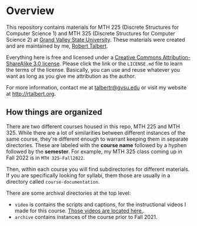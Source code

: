 # Overview 

This repository contains materials for MTH 225 (Discrete Structures for Computer Science 1) and MTH 325 (Discrete Structures for Computer Science 2) at [Grand Valley State University](http://gvsu.edu). These materials were created and are maintained by me, [Robert Talbert](http://rtalbert.org). 

Everything here is free and licensed under a [Creative Commons Attribution-ShareAlike 3.0 license](http://creativecommons.org/licenses/by-sa/3.0/us/). Please click the link or the `LICENSE.md` file to learn the terms of the license. Basically, you can use and reuse whatever you want as long as you give me attribution as the author. 

For more information, contact me at talbertr@gvsu.edu or visit my website at http://rtalbert.org. 

## How things are organized

There are two different courses housed in this repo, MTH 225 and MTH 325. While there are a lot of similarities between different instances of the same course, they're different enough to warrant keeping them in separate directories. These are labeled with the **course name** followed by a hyphen followed by the **semester**. For example, my MTH 325 class coming up in Fall 2022 is in `MTH 325-Fall2022`. 

Then, within each course you will find subdirectories for different materials. If you are specifically looking for syllabi, them those are usually in a directory called `course-documentation`. 

There are some archival directories at the top level: 

- `video` is contains the scripts and captions, for the instructional videos I made for this course. [Those videos are located here.](https://vimeo.com/showcase/8667148). 
- `archive` contains instances of the course prior to Fall 2021. 

